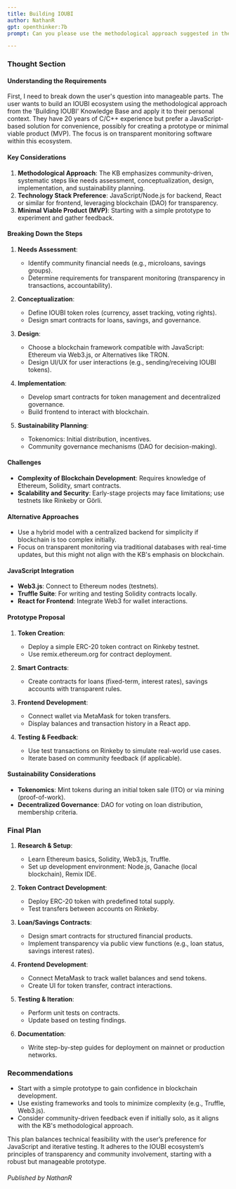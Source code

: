 ```yaml
---
title: Building IOUBI
author: NathanR
gpt: openthinker:7b
prompt: Can you please use the methodological approach suggested in the ‘Methodological Approach’ text file from ‘Building IOUBI’ Knowledge Base and apply it to the solution described in ‘Healing Money’ document from ‘Building IOUBI‘ Knowledge Base  to suggest a focused entry point to building an ‘IOUBI’ ecosystem? For personal context, I am a professional software engineer with 20 years of experience mostly in C/C++ but I prefer a javascript based solution for convenience. How can I plan, build, and implement the ‘IOUBI’ ecosystem and transparent monitoring software. Would you recommend a blockchain like DAO or is there simpler ways to create a Minimal Viable Product or a prototype of some sort so that I can begin experimenting with it in my personal life?

---
```

### Thought Section

#### Understanding the Requirements
First, I need to break down the user's question into manageable parts. The user wants to build an IOUBI ecosystem using the methodological approach from the 'Building IOUBI' Knowledge Base and apply it to their personal context. They have 20 years of C/C++ experience but prefer a JavaScript-based solution for convenience, possibly for creating a prototype or minimal viable product (MVP). The focus is on transparent monitoring software within this ecosystem.

#### Key Considerations
1. **Methodological Approach**: The KB emphasizes community-driven, systematic steps like needs assessment, conceptualization, design, implementation, and sustainability planning.
2. **Technology Stack Preference**: JavaScript/Node.js for backend, React or similar for frontend, leveraging blockchain (DAO) for transparency.
3. **Minimal Viable Product (MVP)**: Starting with a simple prototype to experiment and gather feedback.

#### Breaking Down the Steps
1. **Needs Assessment**:
   - Identify community financial needs (e.g., microloans, savings groups).
   - Determine requirements for transparent monitoring (transparency in transactions, accountability).

2. **Conceptualization**:
   - Define IOUBI token roles (currency, asset tracking, voting rights).
   - Design smart contracts for loans, savings, and governance.

3. **Design**:
   - Choose a blockchain framework compatible with JavaScript: Ethereum via Web3.js, or Alternatives like TRON.
   - Design UI/UX for user interactions (e.g., sending/receiving IOUBI tokens).

4. **Implementation**:
   - Develop smart contracts for token management and decentralized governance.
   - Build frontend to interact with blockchain.

5. **Sustainability Planning**:
   - Tokenomics: Initial distribution, incentives.
   - Community governance mechanisms (DAO for decision-making).

#### Challenges
- **Complexity of Blockchain Development**: Requires knowledge of Ethereum, Solidity, smart contracts.
- **Scalability and Security**: Early-stage projects may face limitations; use testnets like Rinkeby or Görli.

#### Alternative Approaches
- Use a hybrid model with a centralized backend for simplicity if blockchain is too complex initially.
- Focus on transparent monitoring via traditional databases with real-time updates, but this might not align with the KB's emphasis on blockchain.

#### JavaScript Integration
- **Web3.js**: Connect to Ethereum nodes (testnets).
- **Truffle Suite**: For writing and testing Solidity contracts locally.
- **React for Frontend**: Integrate Web3 for wallet interactions.

#### Prototype Proposal
1. **Token Creation**:
   - Deploy a simple ERC-20 token contract on Rinkeby testnet.
   - Use remix.ethereum.org for contract deployment.

2. **Smart Contracts**:
   - Create contracts for loans (fixed-term, interest rates), savings accounts with transparent rules.

3. **Frontend Development**:
   - Connect wallet via MetaMask for token transfers.
   - Display balances and transaction history in a React app.

4. **Testing & Feedback**:
   - Use test transactions on Rinkeby to simulate real-world use cases.
   - Iterate based on community feedback (if applicable).

#### Sustainability Considerations
- **Tokenomics**: Mint tokens during an initial token sale (ITO) or via mining (proof-of-work).
- **Decentralized Governance**: DAO for voting on loan distribution, membership criteria.

### Final Plan

1. **Research & Setup**:
   - Learn Ethereum basics, Solidity, Web3.js, Truffle.
   - Set up development environment: Node.js, Ganache (local blockchain), Remix IDE.

2. **Token Contract Development**:
   - Deploy ERC-20 token with predefined total supply.
   - Test transfers between accounts on Rinkeby.

3. **Loan/Savings Contracts**:
   - Design smart contracts for structured financial products.
   - Implement transparency via public view functions (e.g., loan status, savings interest rates).

4. **Frontend Development**:
   - Connect MetaMask to track wallet balances and send tokens.
   - Create UI for token transfer, contract interactions.

5. **Testing & Iteration**:
   - Perform unit tests on contracts.
   - Update based on testing findings.

6. **Documentation**:
   - Write step-by-step guides for deployment on mainnet or production networks.

### Recommendations
- Start with a simple prototype to gain confidence in blockchain development.
- Use existing frameworks and tools to minimize complexity (e.g., Truffle, Web3.js).
- Consider community-driven feedback even if initially solo, as it aligns with the KB's methodological approach.

This plan balances technical feasibility with the user’s preference for JavaScript and iterative testing. It adheres to the IOUBI ecosystem’s principles of transparency and community involvement, starting with a robust but manageable prototype.






###### Published by NathanR
